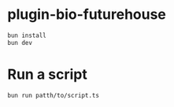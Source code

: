# plugin-bio-futurehouse

```bash
bun install
bun dev
```

# Run a script

```bash
bun run patth/to/script.ts
```
